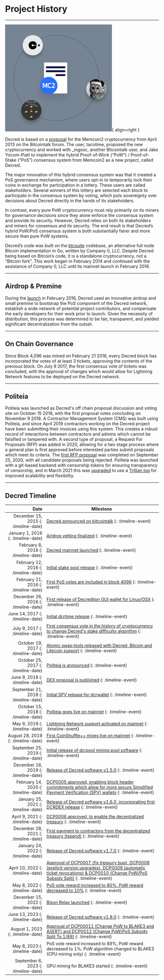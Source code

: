# Project History

---

![](../img/project-history.png){ align=right }

Decred is based on a [proposal](https://decred.org/research/mackenzie2013.pdf)
for the Memcoin2 cryptocurrency from April 2013 on the Bitcointalk forum. The
user, tacotime, proposed the new cryptocurrency and worked with _ingsoc, another
Bitcointalk user, and Jake Yocom-Piatt to implement the hybrid Proof-of-Work
(“PoW”) / Proof-of-Stake (“PoS”) consensus system from Memcoin2 as a new
project, called Decred.

The major innovation of this hybrid consensus system was that it created a PoS
governance mechanism, where users opt-in to temporarily lock their coins in
exchange for participation in a lottery. These users are called stakeholders.
Several winners of this lottery are selected each block to participate in the
consensus system by voting, which puts sovereignty over decisions about Decred
directly in the hands of its stakeholders.

In contrast, every pure PoW cryptocurrency must rely primarily on its miners for
governance decisions since they alone enforce the consensus system and provide
its security. However, Decred relies on both its stakeholders and miners for
consensus and its security. The end result is that Decred’s hybrid PoW/PoS
consensus system is both substantially fairer and more secure than pure PoW
systems.

Decred’s code was built on the [btcsuite](https://github.com/btcsuite/)
codebase, an alternative full node Bitcoin implementation in Go, written by
Company 0, LLC. Despite Decred being based on Bitcoin’s code, it is a standalone
cryptocurrency, not a “Bitcoin fork”. This work began in February 2014 and
continued with the assistance of Company 0, LLC until its mainnet launch in
February 2016.

---

## Airdrop & Premine

During the [launch](../advanced/premine.md) in February 2016, Decred used an
innovative airdrop and small premine to bootstrap the PoS component of the
Decred network, establish a wide network of potential project contributors, and
compensate the early developers for their work prior to launch. Given the
necessity of distribution, this process was determined to be fair, transparent,
and yielded significant decentralization from the outset.

---

## On Chain Governance

Since Block 4,096 was mined on February 21 2016, every Decred block has incorporated the votes of at least 3 tickets, approving the contents of the previous block.
On July 9 2017, the first consensus vote of tickets was concluded, with the approval of changes which would allow for Lightning Network features to be deployed on the Decred network.

---

## Politeia

Politeia was launched as Decred's off chain proposal discussion and voting site on October 15 2018, with the first proposal votes concluding on November 9 2018.
A Contractor Management System (CMS) was built using Politeia, and since April 2019 contractors working on the Decred project have been submitting their invoices using this system. This creates a robust record of interactions between contractors and admins which cannot be falsified or tampered with.
A second type of proposal, a Request For Proposals (RFP) was added in 2020, allowing for a two stage process where a general plan is first approved before interested parties submit proposals which meet its criteria. The [first RFP proposal](https://proposals.decred.org/record/0917c1d) was completed on September 25, 2020, with all candidate proposals being rejected.
Politeia was launched with a git-based backend with censorship tokens for ensuring transparency of censorship, and in March 2021 this was [upgraded](https://github.com/decred/politeia/pull/1180) to use a [Trillian log](https://transparency.dev/) for improved scalability and flexibility.

---

## Decred Timeline

| Date         | Milestone |
|-------------:|-----------|
| December 15, 2015 {: .timeline-date}  | [Decred announced on bitcointalk](https://bitcointalk.org/index.php?topic=1290358.0) {: .timeline-event} |
| January 1, 2016 {: .timeline-date}    | [Airdrop vetting finalized](https://forum.decred.org/threads/airdrop-rundown.313/) {: .timeline-event} |
| February 8, 2016 {: .timeline-date}   | [Decred mainnet launched](https://explorer.dcrdata.org/block/298e5cc3d985bfe7f81dc135f360abe089edd4396b86d2de66b0cef42b21d980) {: .timeline-event} |
| February 12, 2016 {: .timeline-date}  | [Initial stake pool release](https://forum.decred.org/threads/testnet-stake-pool-is-live.626/) {: .timeline-event} |
| February 21, 2016 {: .timeline-date}  | [First PoS votes are included in block 4096](https://explorer.dcrdata.org/block/00000000000013722f8e5a8af9cf55492e9237e77d29da98695e65fd13033625) {: .timeline-event} |
| December 26, 2016 {: .timeline-date}  | [First release of Decrediton GUI wallet for Linux/OSX](https://forum.decred.org/threads/dd-20-v0-7-0-12-26-16.4702/#post-23300) {: .timeline-event} |
| June 14, 2017 {: .timeline-date}      | [Initial dcrtime release](https://blog.decred.org/2017/06/14/dcrtime-Blockchain-based-Timestamps/) {: .timeline-event} |
| July 9, 2017 {: .timeline-date}       | [First consensus vote in the history of cryptocurrency to change Decred&#39;s stake difficulty algorithm](https://blog.decred.org/2017/04/03/A-New-Ticket-Price-Algorithm/) {: .timeline-event} |
| October 19, 2017 {: .timeline-date}   | [Atomic swap tools released with Decred, Bitcoin and Litecoin support](https://blog.decred.org/2017/09/20/On-Chain-Atomic-Swaps/) {: .timeline-event} |
| October 25, 2017 {: .timeline-date}   | [Politeia is announced](https://blog.decred.org/2017/10/25/Politeia-Proposals-in-a-Timestamped-Filesystem/) {: .timeline-event} |
| June 9, 2018 {: .timeline-date}       | [DEX proposal is published](https://blog.decred.org/2018/06/05/A-New-Kind-of-DEX/) {: .timeline-event} |
| September 21, 2018 {: .timeline-date} | [Initial SPV release for dcrwallet](https://github.com/decred/decred-binaries/releases/tag/v1.3.0) {: .timeline-event} |
| October 15, 2018 {: .timeline-date}   | [Politeia goes live on mainnet](https://blog.decred.org/2018/10/15/Politeia-in-Production/) {: .timeline-event} |
| May 9, 2019 {: .timeline-date}        | [Lightning Network support activated on mainnet](https://github.com/decred/dcps/blob/master/dcp-0004/dcp-0004.mediawiki) {: .timeline-event} |
| August 28, 2019 {: .timeline-date}    | [First CoinShuffle++ mixes live on mainnet](https://blog.decred.org/2019/08/28/Iterating-Privacy/) {: .timeline-event} |
| September 25, 2019 {: .timeline-date} | [Initial release of dcrpool mining pool software](https://blog.decred.org/2019/09/25/Introducing-Dcrpool/) {: .timeline-event} |
| December 16, 2019 {: .timeline-date}  | [Release of Decred software v1.5.0](https://github.com/decred/decred-binaries/releases/tag/v1.5.0) {: .timeline-event} |
| February 14, 2020 {: .timeline-date}  | [DCP0005 approved, enabling block header commitments which allow for more secure Simplified Payment Verification (SPV) wallets](https://github.com/decred/dcps/blob/master/dcp-0005/dcp-0005.mediawiki) {: .timeline-event} |
| January 25, 2021 {: .timeline-date}   | [Release of Decred software v1.6.0, incorporating first DCRDEX release](https://github.com/decred/decred-binaries/releases/tag/v1.6.0) {: .timeline-event} |
| April 9, 2021 {: .timeline-date}      | [DCP0006 approved, to enable the decentralized treasury](https://github.com/decred/dcps/blob/master/dcp-0006/dcp-0006.mediawiki) {: .timeline-event} |
| December 28, 2021 {: .timeline-date}  | [First payment to contractors from the decentralized treasury (tspend)](https://dcrdata.decred.org/tx/f57f2f35abcfc58cb8d45da6315982610203c1335ee0d68b36240f22c24a557a) {: .timeline-event} |
| January 24, 2022 {: .timeline-date}   | [Release of Decred software v1.7.0](https://github.com/decred/decred-binaries/releases/tag/v1.7.0) {: .timeline-event} |
| April 10, 2022 {: .timeline-date}     | [Approval of DCP0007 (fix treasury bug), DCP0008 (explicit version upgrades), DCP0009  (automatic ticket revocations) & DCP0010 (Change PoW/PoS Subsidy Split)](https://voting.decred.org/) {: .timeline-event} |
| May 8, 2022 {: .timeline-date}        | [PoS vote reward increased to 80%, PoW reward decreased to 10%](https://decred.org/news/2022-05-09-decred_shifts_to_majority_pos/) {: .timeline-event} |
| December 15, 2022 {: .timeline-date}  | [Bison Relay launched](https://decred.org/news/2022-12-15-decred-launches-bison-relay/) {: .timeline-event} |
| June 13, 2023 {: .timeline-date}      | [Release of Decred software v1.8.0](https://github.com/decred/decred-binaries/releases/tag/v1.8.0) {: .timeline-event} |
| August 1, 2023 {: .timeline-date}     | [Approval of DCP00011 (Change PoW to BLAKE3 and ASERT) and DCP0012 (Change PoW/PoS Subsidy Split To 1/89)](https://voting.decred.org/) {: .timeline-event} |
| May 8, 2023 {: .timeline-date}        | PoS vote reward increased to 89%, PoW reward decreased to 1%. PoW algorithm changed to BLAKE3 (CPU mining only) {: .timeline-event} |
| September 6, 2023 {: .timeline-date}  | GPU mining for BLAKE3 started {: .timeline-event} |
